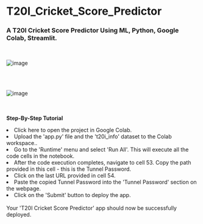 # T20I_Cricket_Score_Predictor
<h3><b>A T20I Cricket Score Predictor Using ML, Python, Google Colab, Streamlit.</b></h3>
<br>

![image](https://github.com/user-attachments/assets/5806c364-ae75-410a-bc44-652f9b81f491)

<br><br>

![image](https://github.com/user-attachments/assets/9f68da1c-812e-494e-a81e-8a7684daa03b)

<br><br>
<b>Step-By-Step Tutorial</b>
<li>Click <a href="https://colab.research.google.com/github/Kanha412/T20I_Cricket_Score_Predictor/blob/main/T20I_Cricket_Score_Predictor.ipynb" target="_blank" style="text-decoration:none;">here</a> to open the project in Google Colab.</li>
<li>Upload the 'app.py' file and the 't20i_info' dataset to the Colab workspace..</li>
<li>Go to the 'Runtime' menu and select 'Run All'. This will execute all the code cells in the notebook.</li>
<li>After the code execution completes, navigate to cell 53. Copy the path provided in this cell - this is the Tunnel Password.</li>
<li>Click on the last URL provided in cell 54.</li>
<li>Paste the copied Tunnel Password into the 'Tunnel Password' section on the webpage.</li>
<li>Click on the 'Submit' button to deploy the app.</li>
<br>
Your 'T20I Cricket Score Predictor' app should now be successfully deployed.
